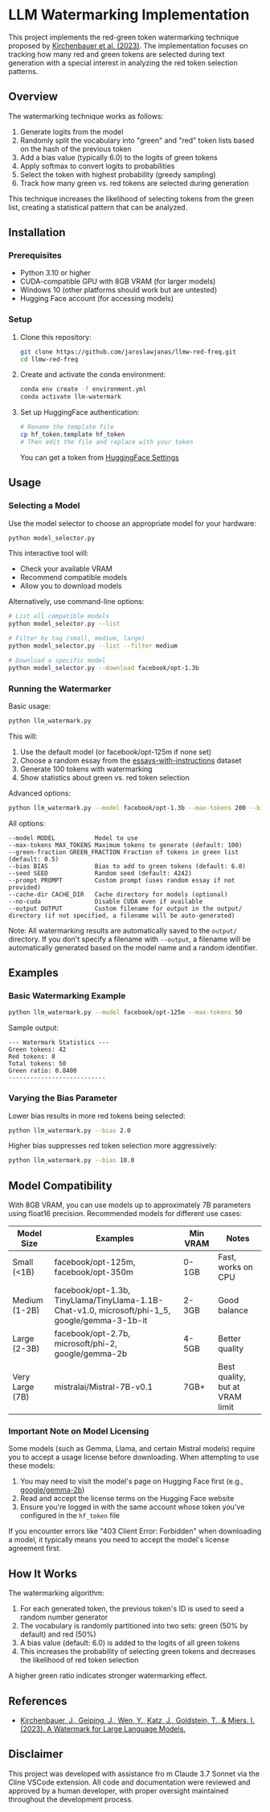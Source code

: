 # LLM Watermarking Implementation

This project implements the red-green token watermarking technique proposed by [Kirchenbauer et al. (2023)](https://arxiv.org/abs/2301.10226). The implementation focuses on tracking how many red and green tokens are selected during text generation with a special interest in analyzing the red token selection patterns.

## Overview

The watermarking technique works as follows:

1. Generate logits from the model
2. Randomly split the vocabulary into "green" and "red" token lists based on the hash of the previous token
3. Add a bias value (typically 6.0) to the logits of green tokens
4. Apply softmax to convert logits to probabilities
5. Select the token with highest probability (greedy sampling)
6. Track how many green vs. red tokens are selected during generation

This technique increases the likelihood of selecting tokens from the green list, creating a statistical pattern that can be analyzed.

## Installation

### Prerequisites

- Python 3.10 or higher
- CUDA-compatible GPU with 8GB VRAM (for larger models)
- Windows 10 (other platforms should work but are untested)
- Hugging Face account (for accessing models)

### Setup

1. Clone this repository:
   ```bash
   git clone https://github.com/jaroslawjanas/llmw-red-freq.git
   cd llmw-red-freq
   ```

2. Create and activate the conda environment:
   ```bash
   conda env create -f environment.yml
   conda activate llm-watermark
   ```

3. Set up HuggingFace authentication:
   ```bash
   # Rename the template file
   cp hf_token.template hf_token
   # Then edit the file and replace with your token
   ```
   You can get a token from [HuggingFace Settings](https://huggingface.co/settings/tokens)

## Usage

### Selecting a Model

Use the model selector to choose an appropriate model for your hardware:

```bash
python model_selector.py
```

This interactive tool will:
- Check your available VRAM
- Recommend compatible models
- Allow you to download models

Alternatively, use command-line options:

```bash
# List all compatible models
python model_selector.py --list

# Filter by tag (small, medium, large)
python model_selector.py --list --filter medium

# Download a specific model
python model_selector.py --download facebook/opt-1.3b
```

### Running the Watermarker

Basic usage:

```bash
python llm_watermark.py
```

This will:
1. Use the default model (or facebook/opt-125m if none set)
2. Choose a random essay from the [essays-with-instructions](https://huggingface.co/datasets/ChristophSchuhmann/essays-with-instructions) dataset
3. Generate 100 tokens with watermarking
4. Show statistics about green vs. red token selection

Advanced options:

```bash
python llm_watermark.py --model facebook/opt-1.3b --max-tokens 200 --bias 8.0 --prompt "Your custom prompt here"
```

All options:

```
--model MODEL           Model to use
--max-tokens MAX_TOKENS Maximum tokens to generate (default: 100)
--green-fraction GREEN_FRACTION Fraction of tokens in green list (default: 0.5)
--bias BIAS             Bias to add to green tokens (default: 6.0)
--seed SEED             Random seed (default: 4242)
--prompt PROMPT         Custom prompt (uses random essay if not provided)
--cache-dir CACHE_DIR   Cache directory for models (optional)
--no-cuda               Disable CUDA even if available
--output OUTPUT         Custom filename for output in the output/ directory (if not specified, a filename will be auto-generated)
```

Note: All watermarking results are automatically saved to the `output/` directory. If you don't specify a filename with `--output`, a filename will be automatically generated based on the model name and a random identifier.

## Examples

### Basic Watermarking Example

```bash
python llm_watermark.py --model facebook/opt-125m --max-tokens 50
```

Sample output:
```
--- Watermark Statistics ---
Green tokens: 42
Red tokens: 8
Total tokens: 50
Green ratio: 0.8400
---------------------------
```

### Varying the Bias Parameter

Lower bias results in more red tokens being selected:
```bash
python llm_watermark.py --bias 2.0
```

Higher bias suppresses red token selection more aggressively:
```bash
python llm_watermark.py --bias 10.0
```

## Model Compatibility

With 8GB VRAM, you can use models up to approximately 7B parameters using float16 precision. Recommended models for different use cases:

| Model Size | Examples | Min VRAM | Notes |
|------------|----------|----------|-------|
| Small (<1B) | facebook/opt-125m, facebook/opt-350m | 0-1GB | Fast, works on CPU |
| Medium (1-2B) | facebook/opt-1.3b, TinyLlama/TinyLlama-1.1B-Chat-v1.0, microsoft/phi-1_5, google/gemma-3-1b-it | 2-3GB | Good balance |
| Large (2-3B) | facebook/opt-2.7b, microsoft/phi-2, google/gemma-2b | 4-5GB | Better quality |
| Very Large (7B) | mistralai/Mistral-7B-v0.1 | 7GB+ | Best quality, but at VRAM limit |

### Important Note on Model Licensing

Some models (such as Gemma, Llama, and certain Mistral models) require you to accept a usage license before downloading. When attempting to use these models:

1. You may need to visit the model's page on Hugging Face first (e.g., [google/gemma-2b](https://huggingface.co/google/gemma-2b))
2. Read and accept the license terms on the Hugging Face website
3. Ensure you're logged in with the same account whose token you've configured in the `hf_token` file

If you encounter errors like "403 Client Error: Forbidden" when downloading a model, it typically means you need to accept the model's license agreement first.

## How It Works

The watermarking algorithm:

1. For each generated token, the previous token's ID is used to seed a random number generator
2. The vocabulary is randomly partitioned into two sets: green (50% by default) and red (50%)
3. A bias value (default: 6.0) is added to the logits of all green tokens
4. This increases the probability of selecting green tokens and decreases the likelihood of red token selection

A higher green ratio indicates stronger watermarking effect.

## References

- [Kirchenbauer, J., Geiping, J., Wen, Y., Katz, J., Goldstein, T., & Miers, I. (2023). A Watermark for Large Language Models.](https://arxiv.org/abs/2301.10226)

## Disclaimer

This project was developed with assistance fro m Claude 3.7 Sonnet via the Cline VSCode extension. All code and documentation were reviewed and approved by a human developer, with proper oversight maintained throughout the development process.

